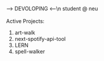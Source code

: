 --> DEVOLOPING <--\n
student @ neu
<br/>
<br/>
Active Projects:
  1. art-walk
  2. next-spotify-api-tool
  3. LERN
  4. spell-walker

